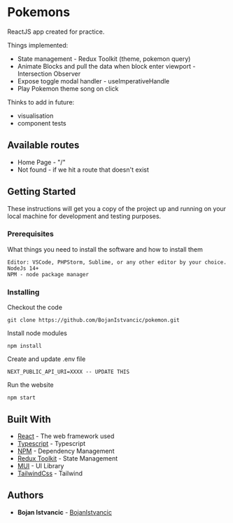 # Pokemons

ReactJS app created for practice.

Things implemented:

- State management - Redux Toolkit (theme, pokemon query)
- Animate Blocks and pull the data when block enter viewport - Intersection Observer
- Expose toggle modal handler - useImperativeHandle
- Play Pokemon theme song on click

Thinks to add in future:

- visualisation
- component tests

## Available routes

- Home Page - "/"
- Not found - if we hit a route that doesn't exist

## Getting Started

These instructions will get you a copy of the project up and running on your local machine for development and testing purposes.

### Prerequisites

What things you need to install the software and how to install them

```
Editor: VSCode, PHPStorm, Sublime, or any other editor by your choice.
NodeJs 14+
NPM - node package manager
```

### Installing

Checkout the code

```
git clone https://github.com/BojanIstvancic/pokemon.git
```

Install node modules

```
npm install
```

Create and update .env file

```
NEXT_PUBLIC_API_URI=XXXX -- UPDATE THIS
```

Run the website

```
npm start
```

## Built With

- [React](https://react.dev/) - The web framework used
- [Typescript](https://www.typescriptlang.org/) - Typescript
- [NPM](https://docs.npmjs.com/) - Dependency Management
- [Redux Toolkit](https://redux-toolkit.js.org/) - State Management
- [MUI](https://mui.com/) - UI Library
- [TailwindCss](https://tailwindcss.com/) - Tailwind

## Authors

- **Bojan Istvancic** - [BojanIstvancic](https://github.com/BojanIstvancic)
